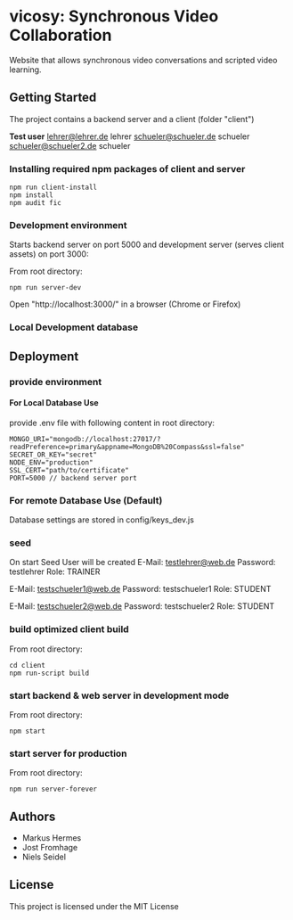 # vicosy: Synchronous Video Collaboration

Website that allows synchronous video conversations and scripted video learning.

## Getting Started

The project contains a backend server and a client (folder "client")

**Test user**
lehrer@lehrer.de   lehrer
schueler@schueler.de schueler
schueler@schueler2.de schueler

### Installing required npm packages of client and server


```
npm run client-install
npm install
npm audit fic

```

### Development environment

Starts backend server on port 5000 and development server (serves client assets) on port 3000:

From root directory:

```
npm run server-dev
```

Open "http://localhost:3000/" in a browser (Chrome or Firefox)

### Local Development database




## Deployment

### provide environment

#### For Local Database Use
provide .env file with following content in root directory:

```
MONGO_URI="mongodb://localhost:27017/?readPreference=primary&appname=MongoDB%20Compass&ssl=false"
SECRET_OR_KEY="secret"
NODE_ENV="production"
SSL_CERT="path/to/certificate"
PORT=5000 // backend server port

```

### For remote Database Use (Default)
Database settings are stored in config/keys_dev.js

### seed
On start Seed User will be created
E-Mail: testlehrer@web.de
Password: testlehrer
Role: TRAINER

E-Mail: testschueler1@web.de
Password: testschueler1
Role: STUDENT

E-Mail: testschueler2@web.de
Password: testschueler2
Role: STUDENT

### build optimized client build

From root directory:

```
cd client
npm run-script build
```

### start backend & web server in development mode

From root directory:

```
npm start
```
### start server for production

From root directory:

```
npm run server-forever
```

## Authors

- Markus Hermes
- Jost Fromhage
- Niels Seidel

## License

This project is licensed under the MIT License
